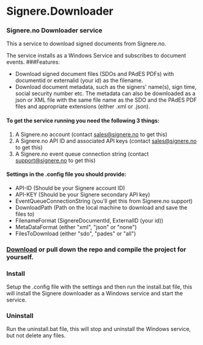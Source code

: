 # Signere.Downloader
### Signere.no Downloader service

This a service to download signed documents from Signere.no.

The service installs as a Windows Service and subscribes to document events.
###Features:
* Download signed document files (SDOs and PAdES PDFs) with documentid or externalid (your id) as the filename.
* Download document metadata, such as the signers' name(s), sign time, social security number etc. The metadata can also be downloaded as a json or XML file with the same file name as the SDO and the PAdES PDF files and appropriate extensions (either .xml or .json).

#### To get the service running you need the following 3 things:
1. A Signere.no account (contact sales@signere.no to get this)
2. A Signere.no API ID and associated API keys (contact sales@signere.no to get this)
3. A Signere.no event queue connection string (contact support@signere.no to get this)

#### Settings in the .config file you should provide:
* API-ID (Should be your Signere account ID)
* API-KEY (Should be your Signere secondary API key)
* EventQueueConnectionString (you'll get this from Signere.no support)
* DownloadPath (Path on the local machine to download and save the files to)
* FilenameFormat (SignereDocumentId, ExternalID (your id))
* MetaDataFormat (either "xml", "json" or "none")
* FilesToDownload (either "sdo", "pades" or "all")

### [Download](https://github.com/Signereno/Signere.Downloader/raw/master/dist/Signere-Downloader.zip) or pull down the repo and compile the project for yourself.

### Install
Setup the .config file with the settings and then run the install.bat file, this will install the Signere downloader as a Windows service and start the service.

### Uninstall
Run the uninstall.bat file, this will stop and uninstall the Windows service, but not delete any files.
